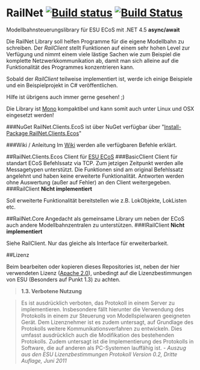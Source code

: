 RailNet [![Build status](https://ci.appveyor.com/api/projects/status/rny0qetlrrqbmvfo)](https://ci.appveyor.com/project/schjan/railnet) [![Build Status](https://travis-ci.org/schjan/RailNet.svg?branch=master)](https://travis-ci.org/schjan/RailNet)
=======

Modellbahnsteuerungslibrary für ESU ECoS mit .NET 4.5 __async/await__

Die RailNet Library soll helfen Programme für die eigene Modellbahn zu schreiben. Der _RailClient_ stellt Funktionen auf einem sehr hohen Level zur Verfügung und nimmt einem viele lästige Sachen wie zum Beispiel die komplette Netzwerkkommunikation ab, damit man sich alleine auf die Funktionalität des Programmes konzentrieren kann.

Sobald der _RailClient_ teilweise implementiert ist, werde ich einige Beispiele und ein Beispielprojekt in C# veröffentlichen.

Hilfe ist übrigens auch immer gerne gesehen! ;)

Die Library ist [Mono](http://www.mono-project.com/Main_Page) kompaktibel und kann somit auch unter Linux und OSX eingesetzt werden!

###NuGet
RailNet.Clients.EcoS ist über NuGet verfügbar über "[Install-Package RailNet.Clients.Ecos](https://www.nuget.org/packages/RailNet.Clients.EcoS/)"

###Wiki / Anleitung
Im [Wiki](https://github.com/schjan/RailNet/wiki) werden alle verfügbaren Befehle erklärt.

##RailNet.Clients.Ecos
Client für [ESU ECoS](http://www.esu.eu/produkte/digitale-steuerung/ecos-50200-zentrale/was-ecos-kann/)
###BasicClient
Client für standart ECoS Befehlssatz via TCP. Zum jetzigen Zeitpunkt werden alle Messagetypen unterstützt. Die Funktionen sind am original Befehlssatz angelehnt und haben keine erweiterte Funktionalität. Antworten werden ohne Auswertung (außer auf Fehler) an den Client weitergegeben.
###RailClient
__Nicht implementiert__

Soll erweiterte Funktionalität bereitstellen wie z.B. LokObjekte, LokListen etc.

##RailNet.Core
Angedacht als gemeinsame Library um neben der ECoS auch andere Modellbahnzentralen zu unterstützen.
###IRailClient
__Nicht implementiert__

Siehe RailClient. Nur das gleiche als Interface für erweiterbarkeit.

##Lizenz

Beim bearbeiten oder kopieren dieses Repositories ist, neben der hier verwendeten Lizenz ([Apache 2.0](LICENSE)), unbedingt auf die Lizenzbestimmungen von ESU (Besonders auf Punkt 1.3) zu achten.
>__1.3. Verbotene Nutzung__


>Es ist ausdrücklich verboten, das Protokoll in einem Server zu implementieren. Insbesondere fällt
hierunter die Verwendung des Protokolls in einem zur Steuerung von Modellspielwaren geeigneten
Gerät.
Dem Lizenznehmer ist es zudem untersagt, auf Grundlage des Protokolls weitere Kommunikationsverfahren
zu entwickeln. Dies umfasst ausdrücklich auch die Modifikation des bestehenden Protokolls.
Zudem untersagt ist die Implementierung des Protokolls in Software, die auf anderen als PC-Systemen
lauffähig ist. - _Auszug aus den ESU Lizenzbestimmungen Protokoll Version 0.2, Dritte Auflage, Juni 2011_
